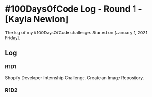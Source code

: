 # #100DaysOfCode Log - Round 1 - [Kayla Newlon]

The log of my #100DaysOfCode challenge. Started on [January 1, 2021 Friday].

## Log

### R1D1 
Shopify Developer Internship Challenge. Create an Image Repository. 

### R1D2
